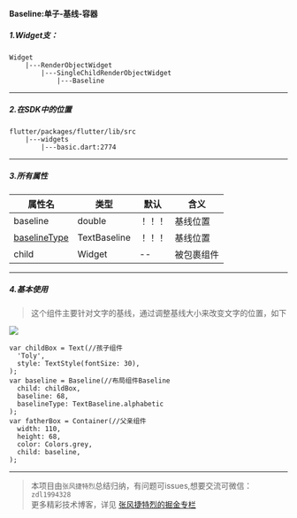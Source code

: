 
#### Baseline:单子-基线-容器

##### 1.Widget支：

```
Widget 
    |---RenderObjectWidget
        |---SingleChildRenderObjectWidget
            |---Baseline
```

---

##### 2.在SDK中的位置

```
flutter/packages/flutter/lib/src
    |---widgets
        |---basic.dart:2774
```


---



##### 3.所有属性

属性名 | 类型 | 默认|含义
---|---|---|---
baseline|double|！！！|基线位置
[baselineType](https://github.com/toly-flutter/flutter_widget_unit/blob/master/Flutter属性集/baselineType:TextBaseline.md)|TextBaseline|！！！|基线位置
child| Widget|--|被包裹组件

---

##### 4.基本使用
>这个组件主要针对文字的基线，通过调整基线大小来改变文字的位置，如下

![](https://user-gold-cdn.xitu.io/2019/7/10/16bdb6ed0376491b?w=1736&h=521&f=png&s=51143)

```
var childBox = Text(//孩子组件
  'Toly',
  style: TextStyle(fontSize: 30),
);
var baseline = Baseline(//布局组件Baseline
  child: childBox,
  baseline: 68,
  baselineType: TextBaseline.alphabetic
);
var fatherBox = Container(//父亲组件
  width: 110,
  height: 68,
  color: Colors.grey,
  child: baseline,
);
```



---


>本项目由`张风捷特烈`总结归纳，有问题可issues,想要交流可微信：`zdl1994328`  
更多精彩技术博客，详见 [张风捷特烈的掘金专栏](https://juejin.im/user/5b42c0656fb9a04fe727eb37)